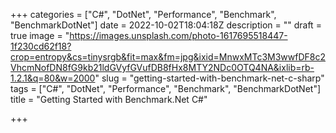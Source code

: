 +++
categories = ["C#", "DotNet", "Performance", "Benchmark", "BenchmarkDotNet"]
date = 2022-10-02T18:04:18Z
description = ""
draft = true
image = "https://images.unsplash.com/photo-1617695518447-1f230cd62f18?crop=entropy&cs=tinysrgb&fit=max&fm=jpg&ixid=MnwxMTc3M3wwfDF8c2VhcmNofDN8fG9kb21ldGVyfGVufDB8fHx8MTY2NDc0OTQ4NA&ixlib=rb-1.2.1&q=80&w=2000"
slug = "getting-started-with-benchmark-net-c-sharp"
tags = ["C#", "DotNet", "Performance", "Benchmark", "BenchmarkDotNet"]
title = "Getting Started with Benchmark.Net C#"

+++


